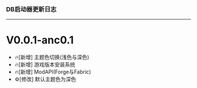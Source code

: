### DB启动器更新日志
---
# V0.0.1-anc0.1
* 🔥[新增] 主题色切换(浅色与深色)
* 🔥[新增] 游戏版本安装系统
* 🔥[新增] ModAPI(Forge与Fabric)
* ⚙[修改] 默认主题色为深色 
